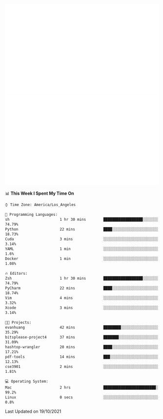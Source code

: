 <a href="https://github.com/jstrieb/github-stats">
 
![](https://github.com/evanhuang117/github-stats/blob/master/generated/overview.svg)
![](https://github.com/evanhuang117/github-stats/blob/master/generated/languages.svg)

</a>

<!--START_SECTION:waka-->
📊 **This Week I Spent My Time On** 

```text
⌚︎ Time Zone: America/Los_Angeles

💬 Programming Languages: 
sh                       1 hr 30 mins        ██████████████████░░░░░░░   74.79% 
Python                   22 mins             ████░░░░░░░░░░░░░░░░░░░░░   18.73% 
Cuda                     3 mins              ░░░░░░░░░░░░░░░░░░░░░░░░░   3.14% 
YAML                     1 min               ░░░░░░░░░░░░░░░░░░░░░░░░░   1.6% 
Docker                   1 min               ░░░░░░░░░░░░░░░░░░░░░░░░░   1.08%

🔥 Editors: 
Zsh                      1 hr 30 mins        ██████████████████░░░░░░░   74.79% 
PyCharm                  22 mins             ████░░░░░░░░░░░░░░░░░░░░░   18.74% 
Vim                      4 mins              ░░░░░░░░░░░░░░░░░░░░░░░░░   3.32% 
Xcode                    3 mins              ░░░░░░░░░░░░░░░░░░░░░░░░░   3.14%

🐱‍💻 Projects: 
evanhuang                42 mins             ████████░░░░░░░░░░░░░░░░░   35.29% 
bitsplease-project4      37 mins             ███████░░░░░░░░░░░░░░░░░░   31.09% 
hashtop-wrangler         20 mins             ████░░░░░░░░░░░░░░░░░░░░░   17.21% 
pdf-tools                14 mins             ███░░░░░░░░░░░░░░░░░░░░░░   12.13% 
cse3901                  2 mins              ░░░░░░░░░░░░░░░░░░░░░░░░░   1.81%

💻 Operating System: 
Mac                      2 hrs               ████████████████████████░   99.2% 
Linux                    0 secs              ░░░░░░░░░░░░░░░░░░░░░░░░░   0.8%

```


 Last Updated on 19/10/2021
<!--END_SECTION:waka-->
